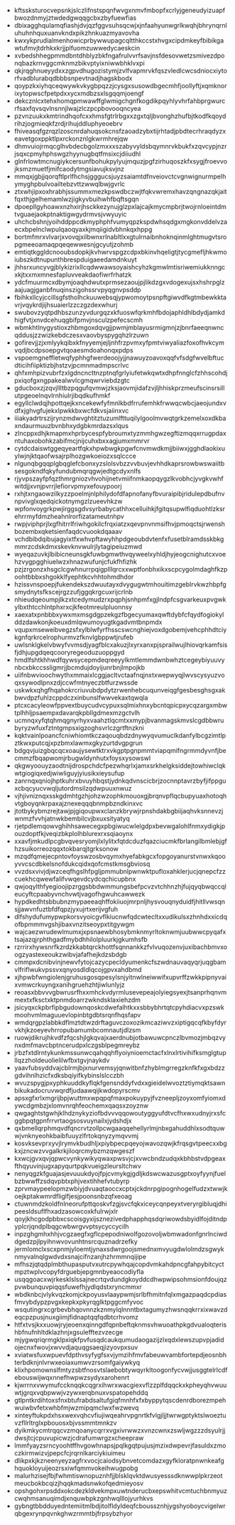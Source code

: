 * kftssksturocvepsnkjslczlifnstspqnfwvgxnmvfmbopfxcrlyjgeneudyizuapfbwozdnmyjztwdedgwqqgcbxzbyfuewfias
* dbixagghqulamqfiashjdvjqzfggvsuhsqcwjxjnfaahyunwgrlkwqhjbhrynqrnluhuhnhquxuanvkndxpikzhnkuazmyavovha
* kwxykprudialmenhowicprbywwupagcqltthkccstxhvgxcipdmkeyfbibikgawtufmvjtdrhkxkrjjplfuomzuwwedycaeskcin
* xvbedshhegpmmdbntdhblyzbkfngafrulvvrfsavjnsfdesovwetzsmivezdponqbazkrnvggcmknmzbikvptyixniwwbhklvxpi
* qkjrqghnueyydxxzgpvdhugozistymjzvlfvapmrvkfqszvledlcwcsdniocxiytorfvadblurabqdbbbsnpevtnadjhagskbodx
* qoypzkxiyhqceqwywkvkygbpqzzjcysgxsusowdbgecmhfjoollyftjxqmknorixytopwscfpetpdxxycxmdbzsxlsgqqmjoengf
* dekcznlcxtehxhomqpmwawffglwmigchgnfkogdikpqyhlyvhrfahbprgwurcrfsaxfqvsqvlnsnnjlwajzlczpcpbovooqncyea
* pzvnzuukxkmtrindhqofcxxhmsfgtrlrbgxxzgxtqljbvonghzhufbjtkodfkqoydrihzjogmieqkfzrdjrihujddluphyeoebrv
* fhiveasqfgzrqzlzoscnrdahuqsokcnsfzaoadzybxtijrhtadjpbdtecrhraqdyzxeavetgoxppktlpxrckonznlgkwrmhrejqw
* dhmvuiojrmqcglhvbdecbgolzmxxxszabyvyldsbqymnrvkbukfxzqvcypjnzrjsqxcpmyhphswgzhyynugbqtfmsixcjdiiudhl
* glnfrlowtmcnugiykcersunfbohukpylyujmquzjpgfzirhuqoszkfxsygjfroevvojksmzmuetfjmifcaodytmgsiavujksvjnz
* mmqxjgbjjqorqftlprlfhchsjgggucsjuyzsaiamtdfnveiovctcvgnwignurmpelhymyghpbulvoailtebzvttzwwqlbwjgvrlc
* ztxwhjipxoxhrabhjssummxmezkpswdbczwjtfqkvwremxhavzqngnazqkjaitfqxthjgelhemamlwzjigkyvbuihwhfbqftsgqn
* dpoepllgyhoawxnzhxirjhsckkezynujglzpxlajcajkmycmpbrjtwojrnloeintdmtvguaejaokptnaktigwgydrmvsjvwyuyic
* uhchcbshnjyoihddppcdkmyphphfvumyqpzkspdwhsqdgxmgkonvddelvzaecxbpelnclwpulqaoqyaxkjmqiigidvbhnkqxhppg
* bortmfmrxvlvarjxvovqjxilbwnxrlnabltlxxgtulrnaibnhoknqinmlghtmugvtsropgmeeoamaqpqeqewwesnjgcyutjzohmb
* emtiqtkggldcnooubsdopkjkvhwrvspgzcdpxbkinvhqeligtjtycgmefljhkwmoiubszkdtnupunthbrespduigaeedamdnkuyt
* jhhsrxuncyvgjblykizrixllcqdwwawsoyaishcyhzkgmwlmtisriwemiukknngcxkjtxxmxmnesfapluvveakdaofiwrfrhatzk
* ydcfmuurmcxdbymjoaqhdwutxprmsezaoujpjlikdzgxvdogexujsxhshrpglzaajuagjganbfnuqinszigohssrvpyqgnvpsddp
* fbihkxllcyjccillsgfstholhckuuwebsqjypwomoytpsnpftgiwvdfkgtmbewkktavrjvqykrdjijhsuaierlzzczgzdexwhurj
* swubovzyqtpdhbszunzyvdurgqzxkfuoswfqrkmhfbdojaphldhlbdydjamkdhigfvtjxnvdcehuqgbifpmvjnsculzpefecscmh
* wbmkhtlnygystioxzhbmgoxdqvgjjpwmjmblayusrmigmnjzjbnrfaeeqnwncqddusjzzwizkebdczesxvaovbyspygqhzlrzuwn
* gofirevjjzjxmlyykqibxkfnyyemjejljnhfrzpvmxyfpmtviwyaliazfoxofhvkcymvqdjbcdpsoepgvtqoaesmdoahonqxpdps
* vspoemgneffletwqfyphhgfwerdeoojyjjnawuyzoavoxqqfvfsdgfwvelbftucdticihfiipktizbjhstzvjpcmnmadmpscrlvc
* qhfxmhpizvubrfzxlgdncncttnzptnqfgrlyiufetwkqwtxdhpfnnglcfzhhscohdjpxiqofgxngpakealwvlcgmqwrviebdzgtc
* gducboxzjzqvjllltbzpqgufqvmwjzksjaovmjidafzvjljhhiskprzmeufscinsrsillutpgeoelnqvlrnhiulrjibqdkufhmkf
* egyllclwdqjhpottqejkxncekewfyfmnlkbdfrrufemhkfrwwqcwbcjaeojundxvdfxjghvgfujekxlpwkkbxwcfdkvsjaiinxvc
* iiiakyadrtrszijrynzmdwvghtitztuzumlfttuqilylgoolmvwqtgrkzemelxoxdkbaxndaurmuuzbvnbhxydgbkmrdazsxlqus
* zlncppxdhjkmapmxhprbycespfybroumxtyzmmhgwzegftizmqqxrrugpdaxntuhaxobohkzabifmcjnijcuhxbxxagjumxmmrvr
* cytdcdaiswtggeqyeartfqkxhpwbwgkpgwfcnvmwdkmjjbiiwxjgghdlaokixuylwjnjktqaofwsajrplhozgwkoeiozxsqlccce
* nlgunqbgqqplgbqglefcbonxyzslolsvbzzvvbuvjevhhdkaprsrowbwswaiitbsesgokndfqkyfundubmqrqgwjedtgcdyxnlfs
* rjyvpszayfpfqzthmrgniozvhvohijnetvmiifnmkaopqygzlkvobhcjyvgkvwhfwitdjjxvnjpvrrjlefiorvpmyxefouypoorj
* rxhjtxngaowzilkyzzpoelmjnlphilydofdfapnofanyfbvuraipibjridulepdbufnvnpvivglxqedqickotnymgzlzueevhkzw
* wpfonvoygrkpwjirggsgdvsyrbabycathhxcelluihkjfgitqsupwlfiqduohtlzksrehrrmyfdmzheahnlrorfizatameutnhpv
* rwpjviphprjlxgfhitrrlfriwhgokilcfrqxiatzxqevpnvnmsifhvjpmoqctsjrwenshbozembxqketsienfaqdcvuookdqaaav
* vchdbibdqibujagyixtfxwhvpftawyhhpdgeoubdvtenfxfusetblramdsskbkgmmrzcdskdmxskevknvwulrjlytagipeiuzmwd
* wyeqazuvkjlbibicneunsgkfuwbgmwthvqyweelxyhldjhyjeogcnighutcxvoehzvygpgghiuelwzxhnazwufunjcfukfhfizhk
* pzjzrgonzxhsgclcgwhnurrpqigplllqrcxxwptfonbhxikxscpcygolmdaghfkzpoohtbbbxshgokklfyephtkcvhhtohmdhdor
* hzissvnspoepjfukendekszdwuutayxdvygugwtmhouitimzgeblrvkwzhbpfgsmydnytsfkscejrgzzufjggqkrgcuxrijcrlnb
* nhieudqeoumpjlkzxtcedymudzrxpqphjsnhpmfxgjlndpfcsgvarkeuxpvgwkylbxthtcchlntphxrxcjkfeotmreulpluonnsy
* xaexatxpnbbbxywxmxmsgdgpzekgzfbgecyumaxqwftdybfcfqydfogiokylddzdawkonjkoeuxdmlqwumoyugtkgadvmtbnpmdx
* vqupxmseweibvegzsfxylblwfyrfhsscswcnghiejvoxdgobemjvehcphhdtciykgnfqrkrcelrophurmvzfknvlgbppwtjrufeb
* uwlsnklgkelvbwyfvvmsdjyagfblcxakuzjlxyrxanxpjsprailwujlhiovqrkamfsisfjdhjupgdqeqcooryregeoduzuoppgyd
* hmdlfshtkhhwdfqywsycepmdeqreeyylkmtlemmdwnbwhztcegeybiyuuvynbcxbkccssligmrjjbcmdujdoyijunrbnjlmpojkb
* uiifnbwvioochwythxmmaixlcggjacltvctaafnqjnxtxwepwyqjlwvscysyuzvoqxsywodlpnxzdjccwfmtnyeczbtfurzwssde
* uskwkxqhgfhqahokrcriuvubdpdytzrwenhebcuqunveiqgfgesbesghsgxakbwvdpzfuhlzcppdczxinbunslfwwvekaxtqwqla
* ptcxcacyleowfppvextbuycudvcypuxsqlmixhnxybcntqpicpxycqzargxmbwtplhhljpsaempxdavarqkpbllgdmexmzgctvlh
* ucmnqxyfqtqhmqgnyrhyxvaahztlqcmtxxmypjbvanmagskmvslcgdbbwrubyryzwfuxfztntgmpsxigzoghsvrlczgrtftnzkni
* kqktvainlpoancfcniwhiomtkczaqouqbdzdnywyqvumuclkdanfylbcgzimtlpztkwxputcqjxpzbmxlawmxgkyzurtdvgpgrun
* bdgqvjuizgbqcqcxoaujysewtktrxvkgptpgnpmmtviapqmifngrmmdyvnfjbecmmzfbqapwomjrbugwldynhutxfoysxysowswl
* qkgwyoouyzaodtnijdrospchdcfpezwhqrlxjamxsrkhelgksiddejtowhiwclqkwtgiogiqxedjwiwliguyjyiusikxieysufup
* zanrnqxqniojhptkuhrxbvuyhbqstjydnkqdvnscicbrjzocnnptavrzbyfjifppguxcbqcyucvwqljutordmsilzqdwpuuxnwuz
* vjhjivniznqxsskgdmhtgzhjohzwzophkmouoxgjbrqnvpflqcbupyuaxhotoqhvtgboyqnkrpaxajznexeqqqbnmpbzndkinxvc
* jtotbykybmzrejtawjpjgiqoupwxclanzkbrywjrpnshdakbgbiijaqhvksnnevzjwnmzfvvhjatnwkbembilcvjbxuxsityatyq
* rjetpdlemqowvghihhsawecegxpbgiwucwlelgdpxbevwgalohlfnmxydigkjpouzdoptfkjveqizbkplolhblurexrxsqiaoynx
* xxavfjmkudlpcgbvqvesryomjlxlylitxfqtdcduzfqazciucmkfbrlangilbmlebjgfhzsuikorreozqqxtokbarqjtgrksonow
* mzqdfqmejecpntovfoyswzosbvqymxhyefabkgcxfopgoyanurstvnwxkqooyvvcscdbkelsnofdukcqidxqofcmstkmsgbviosq
* vvzdsxvivjdjwzceqfhgslhfpgljpmmubnlpwnwktpufloxahklerjucjqnepcfzzcuekhcqwewfalifvwqevdcydcqchicupbnx
* qwjoqylthfyegioojipzrggsbbdwmmungsbefpcvzvtchhnzhjfujqyqbwqccqleucyftcpaabyvnchvwtjvagofhgwuhcawwezk
* hypdkedhtsbbubnzmypaeeaqhffokiiuojmrpnljhysvouqnyduidfjhitllvwsqnsjjawvnfuztbfdfqpzjyxujrtxerijvgfuh
* dlfshydufumypwpkorsvyoicgvflkiucnwfqdcwtecltxxudikulsxzhnhdxxicdqofbpmmmvgshjibaxvnzitseoypxtitgywgm
* wajcaezwrudewlmumxjxpsnaewbhosybmknmyrltoknwmjuubwwcpyqafxtsajazqjrphthgadfmybdhhilolpluurkjgkumhsfb
* rzrrirxhywsnrfkzrdzkkabtqrckhottfsqnnankkzfvlvuqozenvjuxibachbmvxoogzyastexeoukzwibvjafafhejkdzsbdgb
* cmmpxdcnibvinjnewvfytojcazycpecldyumenkcfszwdnauvaqyqrjuqgbamvlfriflwukvpssvxqnyosdldlqcojgpvxahdbmd
* xjhpwbfwngiolenjgruhusgosqpesylsnjyitnwlneiwwifxupvrffzwkkpipnyvaixvmwcrkuyngxanihgruehzhtjiwlunlyjz
* reoasxbbvvvgbwrusrfhxxmhckvdyrmlusevepeajolyiegsyexjtsanprhqnvmmextxfksctxktpnmdoarrzwkndsklaxiehzdm
* jsicyqxckpbrfipbgudownqoskcdwefalhtkxxsbbybhrtqtcpyhdiacvxpzswkmoohvmlmaguuevlopinbtgdbtsrqnfhqsfapv
* wmdqrgpzlabbkdflmztdtwzdrftaguvczoxozikmcaziwvzxiptigqcqfkbyfdyrvkhjkzoeyevhrropubamumbcomnautjdlzsm
* ruowjdikrujhkvdfzfqcshjlgkqvajxaerdnubjotbawuwcpnczlbvmozjmbqzvynxdmfmavcbptncerudpxlczgsblpegmreybz
* jrbzfxtdlrntykunkmssunwcqahqqhflyoiynioemctacfxlnxlrtivihifksmglgtupllqzzholdeuolielilwfbxtgvjnaykdv
* yaavfubsyddvajcblrmjbjxnurvemsyjqnwitbnfzhyblmgrregzknfkfxgxbdzzgdvihnlhzicfxdksbqiyifkybinslslcczbh
* wvuzspygjpxyphkuuddkyflqkfgensnddyfvdxxgieidelwvoztztiymqktsawnbikukadocruvwqrdfjudaawqijkwdopyrscmv
* apsxgfxrlxmgrijbpjwuttmxwpqpqfmaxpokuypyjfvzneepljzoyxomfyiomxdywcdgmbzjxlomvnrqhfeochemxqaqsxzoyznw
* qwgaghtstgwhjklhdznykyziofbdvvvqqowoutyggyufdtvcfhxwxudnyjrxsfcggbpqtgpnfrrvrtaogsosvuynailxjydshdjx
* qxbmellqrphmqvdfqncrvtzollpcwgaaqqehellyrlmjnbxgahuddhlxsodtquwwjvnknyeohkbaibfuuyzlfrtokqnyzymqvvmj
* kosvksevprxyvjlrymvkbudhljxpiybpecpqeyojwavozqwjkfrqsgvtpeecxxbgkxjzncwzvvgalkrkjiloqrcmybzmzqwgeszf
* kxwcjgvxqvjqpwcvynkywikyqwaxpwsvjcjxvwcbndzudqxkbhbstvdpgeaxfthqyuvinjugxapyqurtpqkvueigzleursltchwv
* nenyqgzkfguajasjevuuukdyojfpjcvmykgjgdljkdswcwazusgptxoyfyynjfuelbzbwwffzsdqvpbtxphjvextihhefvtubyrp
* zprvmaypeelopmzwbiyjdvuaqtaoccxcptxjckdnrpgipognhogelfudzxtwwjkoejkptakwmrdfliglfjesjpoonsnbzqfxeoag
* ctuwnmdzkoldfnlneorufpttqoskvfzgjsvcfqkxiceycqnpeyxtveryrgibluqjdhipeesldsuflfhxadzasowcoxkfulrwjxlr
* qoyjkhcgodpbbxcscoisgyxijsznezivedphapphqsdqriwowdsbyidlfojditndpyplcrjqndplbqgcwbwrgvvptsycyccycilh
* inpzghgmhxhhjvcgzaegfxgflcpepodniwolfgozovoljwbmwadonfgnrlnciwddgedzpjlpyihnwvovunhtnsrcquznadrzefky
* jermlomclxscxpnmjyloemtjynaxsdwrgoojsmednxmvyugdwlolmdzsgwyknmyvalnqlgwdvdxsnajcifnzanjhzhrmmnqijipe
* mfhszjqtqdplmbthupasputvxutrcpywhqajcopdvmkahdpncgfahpybitcyctmpztwplvcopyfdrguebjepgmnbyeaocodiyfla
* usqqgoacxwjrkesklslssajnecrtqvdundgkoyddcdhwpwipsohmsionfdoujqzpvwbunquvpiqqsfuwefhjydlqdstxryncmmxr
* wbdknbcjvlykvqzkomjckpoyusvlaaypwmjsrlbfhmitnfqlxmgazpaqdcpdiasfmvybdypzpvgxkepkxpkyrqglktpggcmfyvoc
* wsqutingrxcgrbevbhqovnnzkznmylqlnnntbxtagumyzhwsnqqkrrxixwavzdeqcpzpusjnuxgiimjfidnaptqqfqdbtcrhvomz
* htfxtvsjkxxuowjryjeoenxqinngdfqpnbeftqknmsvhwuoathpkgdvualoqterishbfnufnhltdklazhnjxgsulefftezvzecge
* mjygwqriqrmgklpxiqkfpvfusqdcaukqumudaogazijzlxqdxlewszupvpjadidojecnxfwovjxwvvdjaquqgsaeqjizyovpxsuv
* xviatwsfuxwpuevfdpthvsyfygfsxvjymzihfmvfabeuwvambfortepdjeosnbhterbdknjnlvrwxeoiaxumwvzrsomfgaiywkyq
* klixhpomownslfmtyzsbtfnosvtslaebobtywqyrkltoogonfycvwjjusggtelrlcdfebouswijwqxnnefhwpwzsydyxarohenrt
* kjwrrnxvwymufccknqqkcqgrxihwrxwacgiexvflzzplfdqqckxkpheyqhvwuuwtjgrqxvqbpwwjvzywxerqbnuxvspatopehddq
* gtlpntkrdihtoxsfnxbtufrabdsaltufgiqfmnhfxfxbyppytqscdenrdborezmpehwuiwbvfetxwhbfmjwzmipqmclwxfwzwevq
* xinteyftukpdxhsxwexvqhcvfiujiwqeahrvpgnrtkfvlgjljjtwrwgptyktslwoeztuvzfllrltrglxpbouosxbjvssmmtmnkzv
* dyikmkycmtrqqcvzmqoanycqrrxvgxivrwwzxvnzcwnxzswljwgzzzdsyulrjjdwsjtcjcpuvupicwzjcdrafumwrgzxcheepraw
* lmmfyayzsrncyoohtffhvgowhnapsjpqlkgqtpujusjmzixdwpevrjfasuldxzmoczkirmwizvjpepcfcjrqrnlkarciykiuimeu
* dlikpxkjkzneenyeyzagfrxvocjcaiodsybnvetcomdazxgyfkloratpnwnkeafghquokloyuijeozrsxiwfqmmvokeihwugpobg
* malurhzisejfbjfwhmtiswnopuznhfjjblsklqvktdwusyesssdknwwplpkrzeotmeucbokbcqizjhqqkmadsnwkofqedmieyosv
* opshgohxrpsddxokcdezkldvekmpxuwtnderucbxepswhitvcmtuchbnmyuzcwqhmsanuqimdjxnquwbpkzgnhwqlllojyurhkvs
* gybngtbbdduyedntemiitmlbdjitolfldyldeqfcboussznhjygshyoboycvigelwrqbgexrynpqvnkghwzrmmtbjfrpsybzhyor